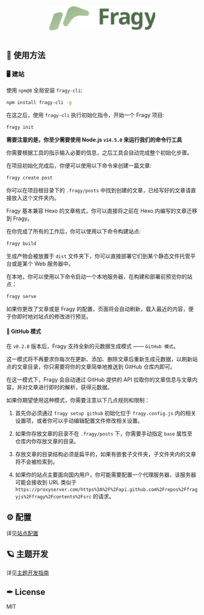 <div align="center">
<br>
 <img src="./assets/icon-text-dark.svg" width="280">
</div>
<br>

## 🔧 使用方法

### 🖥 建站

使用 `npm@8` 全局安装 `fragy-cli`:

```bash
npm install fragy-cli -g
```

在这之后，使用 `fragy-cli` 执行初始化指令，开始一个 Fragy 项目:

```bash
fragy init
```

**需要注意的是，你至少需要使用 Node.js `v14.5.0` 来运行我们的命令行工具**

你需要根据工具的指示输入必要的信息，之后工具会自动完成整个初始化步骤。

在项目初始化完成后，你便可以使用以下命令来创建一篇文章:

```bash
fragy create post
```

你可以在项目根目录下的 `.fragy/posts` 中找到创建的文章，已经写好的文章请直接放入这个文件夹内。

Fragy 基本兼容 Hexo 的文章格式，你可以直接将之前在 Hexo 内编写的文章迁移到 Fragy。

在你完成了所有的工作后，你可以使用以下命令构建站点:

```bash
fragy build
```

生成产物会被放置于 `dist` 文件夹下，你可以直接部署它们到某个静态文件托管平台或是某个 Web 服务器中。

在本地，你可以使用以下命令启动一个本地服务器，在构建和部署前预览你的站点：

```bash
fragy serve
```

如果你更改了文章或是 Fragy 的配置，页面将会自动刷新，载入最近的内容，便于你即时地对站点的修改进行预览。

#### 🚀 GitHub 模式

在 `v0.2.0` 版本后，Fragy 支持全新的元数据生成模式 —— `GitHub 模式`。

这一模式将不再要求你每次在更新、添加、删除文章后重新生成元数据，以刷新站点的文章目录，你只需要将你的文章简单地推送到 GitHub 仓库内即可。

在这一模式下，Fragy 会自动通过 GitHub 提供的 API 拉取你的文章信息与文章内容，并对文章进行即时的解析，获得元数据。

如果你期望使用这种模式，你需要注意以下几点规则和限制：

1. 首先你必须通过 `fragy setup github` 初始化位于 `fragy.config.js` 内的相关设置项，或者你可以手动编辑配置文件修改相关设置。

2. 如果你存放文章的目录不在 `.fragy/posts` 下，你需要手动指定 `base` 属性至仓库内你存放文章的目录。

3. 存放文章的目录结构必须是扁平的，如果有嵌套子文件夹，子文件夹内的文章将不会被检索到。

4. 如果你的站点主要面向国内用户，你可能需要配置一个代理服务器，该服务器可能会接收到 URL 类似于 `https://proxyserver.com/https%3A%2F%2Fapi.github.com%2Frepos%2Ffragyjs%2Ffragy%2Fcontents%2Fsrc` 的请求。

## ⚙ 配置

详见[站点配置](https://github.com/fragyjs/fragy/blob/main/docs/zh-CN/%E7%AB%99%E7%82%B9%E9%85%8D%E7%BD%AE.md)

## 🪐 主题开发

详见[主题开发指南](https://github.com/fragyjs/fragy/blob/main/docs/zh-CN/%E4%B8%BB%E9%A2%98%E5%BC%80%E5%8F%91%E6%8C%87%E5%8D%97.md)

## ✒ License

MIT
